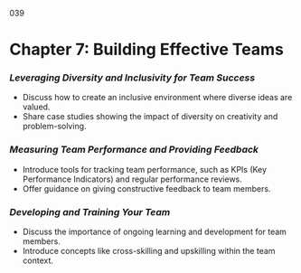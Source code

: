 039

# **Chapter 7: Building Effective Teams**


### ***Leveraging Diversity and Inclusivity for Team Success***

- Discuss how to create an inclusive environment where
  diverse ideas are valued.
- Share case studies showing the impact of diversity on
  creativity and problem-solving.

### ***Measuring Team Performance and Providing Feedback***

- Introduce tools for tracking team performance, such as
  KPIs (Key Performance Indicators) and regular performance reviews.
- Offer guidance on giving constructive feedback to team
  members.

### ***Developing and Training Your Team***

- Discuss the importance of ongoing learning and development
  for team members.
- Introduce concepts like cross-skilling and upskilling
  within the team context.
